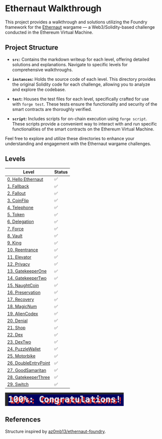 # Ethernaut Walkthrough 



This project provides a walkthrough and solutions utilizing the Foundry framework for the [Ethernaut](https://ethernaut.openzeppelin.com/) wargame — a Web3/Solidity-based challenge conducted in the Ethereum Virtual Machine.

## Project Structure

- **`src`:** Contains the markdown writeup for each level, offering detailed solutions and explanations. Navigate to specific levels for comprehensive walkthroughs.

- **`instances`:** Holds the source code of each level. This directory provides the original Solidity code for each challenge, allowing you to analyze and explore the codebase.

- **`test`:** Houses the test files for each level, specifically crafted for use with `forge test`. These tests ensure the functionality and security of the smart contracts are thoroughly verified.

- **`script`:** Includes scripts for on-chain execution using `forge script`. These scripts provide a convenient way to interact with and run specific functionalities of the smart contracts on the Ethereum Virtual Machine.

Feel free to explore and utilize these directories to enhance your understanding and engagement with the Ethernaut wargame challenges.


##  Levels 

| Level                | Status |
| -------------------- | ------ |
| [0. Hello Ethernaut](./src/level00.md)   | ✅     |
| [1. Fallback](./src/level01.md)          | ✅     |
| [2. Fallout](./src/level02.md)           | ✅     |
| [3. CoinFlip](./src/level03.md)          | ✅     |
| [4. Telephone](./src/level04.md)         | ✅     |
| [5. Token](./src/level05.md)             | ✅     |
| [6. Delegation](./src/level06.md)        | ✅     |
| [7. Force](./src/level07.md)             | ✅     |
| [8. Vault](./src/level08.md)             | ✅     |
| [9. King](./src/level09.md)              | ✅     |
| [10. Reentrance](./src/level10.md)       | ✅     |
| [11. Elevator](./src/level11.md)         | ✅     |
| [12. Privacy](./src/level12.md)          | ✅     |
| [13. GatekeeperOne](./src/level13.md)    | ✅     |
| [14. GatekeeperTwo](./src/level14.md)    | ✅     |
| [15. NaughtCoin](./src/level15.md)       | ✅     |
| [16. Preservation](./src/level16.md)     | ✅     |
| [17. Recovery](./src/level17.md)         | ✅     |
| [18. MagicNum](./src/level18.md)         | ✅     |
| [19. AlienCodex](./src/level19.md)       | ✅     |
| [20. Denial](./src/level20.md)           | ✅     |
| [21. Shop](./src/level21.md)             | ✅     |
| [22. Dex](./src/level22.md)              | ✅     |
| [23. DexTwo](./src/level23.md)           | ✅     |
| [24. PuzzleWallet](./src/level24.md)     | ✅     |
| [25. Motorbike](./src/level25.md)        | ✅     |
| [26. DoubleEntryPoint](./src/level26.md) | ✅     |
| [27. GoodSamaritan](./src/level27.md)    | ✅     |
| [28. GatekeeperThree](./src/level28.md)  | ✅     |
| [29. Switch](./src/level29.md)           | ✅     |

![passall](./100.png)

## References

Structure inspired by [az0mb13/ethernaut-foundry](https://github.com/az0mb13/ethernaut-foundry).

